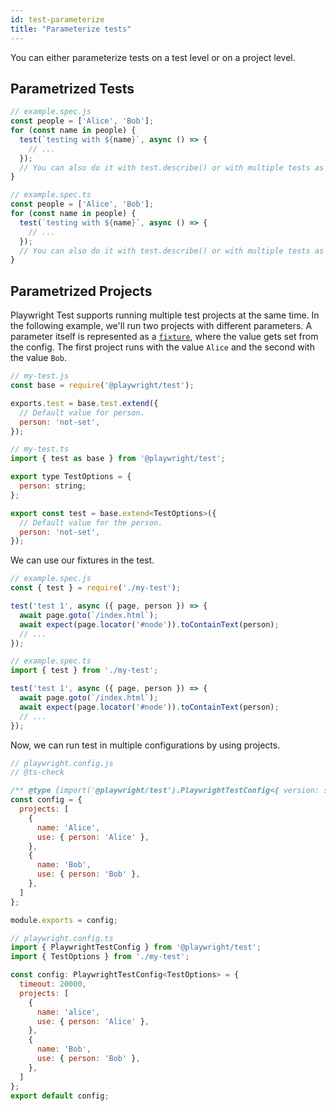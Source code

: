 ```yaml
---
id: test-parameterize
title: "Parameterize tests"
---
```


You can either parameterize tests on a test level or on a project level.

<!-- TOC -->

## Parametrized Tests

```js js-flavor=js
// example.spec.js
const people = ['Alice', 'Bob'];
for (const name in people) {
  test(`testing with ${name}`, async () => {
    // ...
  });
  // You can also do it with test.describe() or with multiple tests as long the test name is unique.
}
```

```js js-flavor=ts
// example.spec.ts
const people = ['Alice', 'Bob'];
for (const name in people) {
  test(`testing with ${name}`, async () => {
    // ...
  });
  // You can also do it with test.describe() or with multiple tests as long the test name is unique.
}
```

## Parametrized Projects

Playwright Test supports running multiple test projects at the same time. In the following example, we'll run two projects with different parameters.
A parameter itself is represented as a [`fixture`](./api/class-fixtures), where the value gets set from the config. The first project runs with the value `Alice` and the second with the value `Bob`.

```js js-flavor=js
// my-test.js
const base = require('@playwright/test');

exports.test = base.test.extend({
  // Default value for person.
  person: 'not-set',
});
```

```js js-flavor=ts
// my-test.ts
import { test as base } from '@playwright/test';

export type TestOptions = {
  person: string;
};

export const test = base.extend<TestOptions>({
  // Default value for the person.
  person: 'not-set',
});
```

We can use our fixtures in the test.

```js js-flavor=js
// example.spec.js
const { test } = require('./my-test');

test('test 1', async ({ page, person }) => {
  await page.goto(`/index.html`);
  await expect(page.locator('#node')).toContainText(person);
  // ...
});
```

```js js-flavor=ts
// example.spec.ts
import { test } from './my-test';

test('test 1', async ({ page, person }) => {
  await page.goto(`/index.html`);
  await expect(page.locator('#node')).toContainText(person);
  // ...
});
```

Now, we can run test in multiple configurations by using projects.

```js js-flavor=js
// playwright.config.js
// @ts-check

/** @type {import('@playwright/test').PlaywrightTestConfig<{ version: string }>} */
const config = {
  projects: [
    {
      name: 'Alice',
      use: { person: 'Alice' },
    },
    {
      name: 'Bob',
      use: { person: 'Bob' },
    },
  ]
};

module.exports = config;
```

```js js-flavor=ts
// playwright.config.ts
import { PlaywrightTestConfig } from '@playwright/test';
import { TestOptions } from './my-test';

const config: PlaywrightTestConfig<TestOptions> = {
  timeout: 20000,
  projects: [
    {
      name: 'alice',
      use: { person: 'Alice' },
    },
    {
      name: 'Bob',
      use: { person: 'Bob' },
    },
  ]
};
export default config;
```
